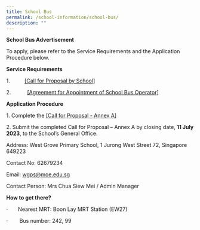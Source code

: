 ```yaml
---
title: School Bus
permalink: /school-information/school-bus/
description: ""
---
```

**School Bus Advertisement**

To apply, please refer to the Service Requirements and the Application Procedure below.

**Service Requirements**

1.          [[Call for Proposal by School]](/files/call%20for%20proposals%20by%20school.pdf)

2.           [[Agreement for Appointment of School Bus Operator]](/files/agreement%20for%20appointment%20of%20school%20bus%20operator.pdf)

**Application Procedure**

1\. Complete the [[Call for Proposal - Annex A]](/files/call%20for%20proposal%20-%20annex%20a.pdf)

2\. Submit the completed Call for Proposal – Annex A by closing date, **11 July 2023**, to the School’s General Office.

Address: West Grove Primary School, 1 Jurong West Street 72, Singapore 649223

Contact No: 62679234

Email: [wgps@moe.edu.sg](mailto:wgps@moe.edu.sg)

Contact Person: Mrs Chua Siew Mei / Admin Manager

**How to get there?**

·       Nearest MRT: Boon Lay MRT Station (EW27)

·        Bus number: 242, 99